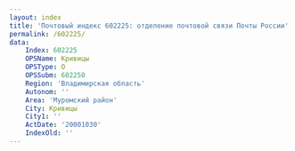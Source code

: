 ```yaml
---
layout: index
title: 'Почтовый индекс 602225: отделение почтовой связи Почты России'
permalink: /602225/
data:
    Index: 602225
    OPSName: Кривицы
    OPSType: О
    OPSSubm: 602250
    Region: 'Владимирская область'
    Autonom: ''
    Area: 'Муромский район'
    City: Кривицы
    City1: ''
    ActDate: '20001030'
    IndexOld: ''
---
```

